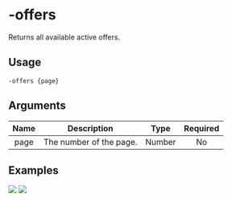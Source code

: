 # -offers

Returns all available active offers.

## Usage

```
-offers {page}
```

## Arguments

| Name | Description             | Type   | Required |
| :--: | :---------------------: | :----: | :------: |
| page | The number of the page. | Number | No       |

## Examples

![](https://user-images.githubusercontent.com/111157596/234334612-857232cd-40cc-4537-833a-78cfce9dcb39.png)
![](https://user-images.githubusercontent.com/111157596/234334650-c39f8066-d6d9-4639-ac37-e9fc8dc68d02.png)